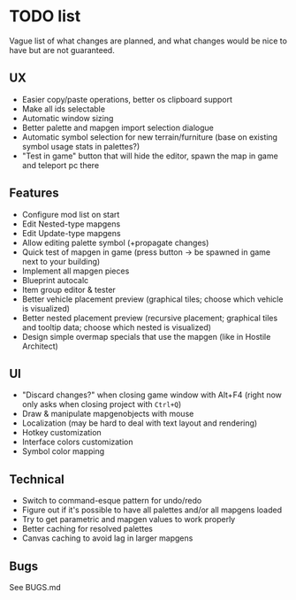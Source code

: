 # TODO list

Vague list of what changes are planned, and what changes would be nice to have but are not guaranteed.


## UX
- Easier copy/paste operations, better os clipboard support
- Make all ids selectable
- Automatic window sizing
- Better palette and mapgen import selection dialogue
- Automatic symbol selection for new terrain/furniture (base on existing symbol usage stats in palettes?)
- "Test in game" button that will hide the editor, spawn the map in game and teleport pc there


## Features
- Configure mod list on start
- Edit Nested-type mapgens
- Edit Update-type mapgens
- Allow editing palette symbol (+propagate changes)
- Quick test of mapgen in game (press button -> be spawned in game next to your building)
- Implement all mapgen pieces
- Blueprint autocalc
- Item group editor & tester
- Better vehicle placement preview (graphical tiles; choose which vehicle is visualized)
- Better nested placement preview (recursive placement; graphical tiles and tooltip data; choose which nested is visualized)
- Design simple overmap specials that use the mapgen (like in Hostile Architect)


## UI
- "Discard changes?" when closing game window with Alt+F4 (right now only asks when closing project with `Ctrl+Q`)
- Draw & manipulate mapgenobjects with mouse
- Localization (may be hard to deal with text layout and rendering)
- Hotkey customization
- Interface colors customization
- Symbol color mapping


## Technical
- Switch to command-esque pattern for undo/redo
- Figure out if it's possible to have all palettes and/or all mapgens loaded
- Try to get parametric and mapgen values to work properly
- Better caching for resolved palettes
- Canvas caching to avoid lag in larger mapgens


## Bugs
See BUGS.md
